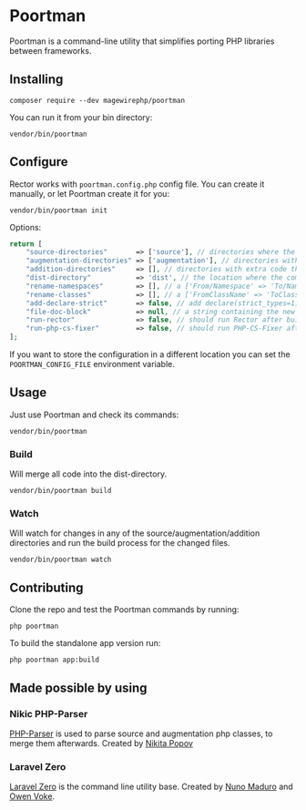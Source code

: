 # Poortman
Poortman is a command-line utility that simplifies porting PHP libraries between frameworks.

## Installing
```shell
composer require --dev magewirephp/poortman
```

You can run it from your bin directory:
```shell
vendor/bin/poortman
```

## Configure
Rector works with `poortman.config.php` config file. You can create it manually, or let Poortman create it for you:
```shell
vendor/bin/poortman init
```

Options:
```php
return [
    "source-directories"       => ['source'], // directories where the original source code lives
    "augmentation-directories" => ['augmentation'], // directories with the code that overwrites the orriginal classes
    "addition-directories"     => [], // directories with extra code that is just additional code to copy to the dist
    "dist-directory"           => 'dist', // the location where the combined code should go
    "rename-namespaces"        => [], // a ['From/Namespace' => 'To/Namespace'] array, to rename the orriginal namespaces to new ones
    "rename-classes"           => [], // a ['FromClassName' => 'ToClassName'] array, to rename specific class-names
    "add-declare-strict"       => false, // add declare(strict_types=1); to the top of every file
    "file-doc-block"           => null, // a string containing the new docblock for all files
    "run-rector"               => false, // should run Rector after build/watch?
    "run-php-cs-fixer"         => false, // should run PHP-CS-Fixer after build/watch?
];
```

If you want to store the configuration in a different location you can set the `POORTMAN_CONFIG_FILE` environment variable.

## Usage
Just use Poortman and check its commands:
```shell
vendor/bin/poortman
```

### Build
Will merge all code into the dist-directory.
```shell
vendor/bin/poortman build
```

### Watch
Will watch for changes in any of the source/augmentation/addition directories and run the build process for the changed files.
```shell
vendor/bin/poortman watch
```

## Contributing
Clone the repo and test the Poortman commands by running:
```shell
php poortman
```
To build the standalone app version run:
```shell
php poortman app:build
```

## Made possible by using

### Nikic PHP-Parser
[PHP-Parser](https://github.com/nikic/PHP-Parser) is used to parse source and augmentation php classes, to merge them afterwards.
Created by [Nikita Popov](https://github.com/nikic)

### Laravel Zero
[Laravel Zero](https://laravel-zero.com/) is the command line utility base.
Created by [Nuno Maduro](https://github.com/nunomaduro) and [Owen Voke](https://github.com/owenvoke).